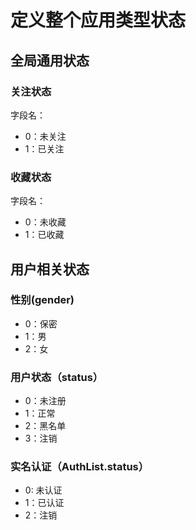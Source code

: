 # 定义整个应用类型状态
## 全局通用状态
### 关注状态
字段名：
 - 0：未关注
 - 1：已关注

### 收藏状态
字段名：
 - 0：未收藏
 - 1：已收藏
 
## 用户相关状态
### 性别(gender)
 - 0：保密
 - 1：男
 - 2：女
### 用户状态（status）
 - 0：未注册        
 - 1：正常
 - 2：黑名单
 - 3：注销
 ### 实名认证（AuthList.status）
  - 0: 未认证
  - 1：已认证
  - 2：注销
  